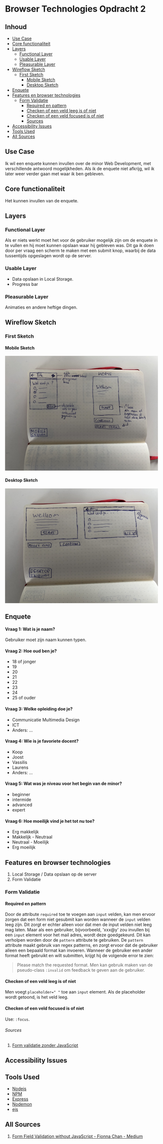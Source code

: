 # Browser Technologies Opdracht 2

## Inhoud

- [Use Case](#Use-Case)
- [Core functionaliteit](#Core-functionaliteit)
- [Layers](#Layers)
  - [Functional Layer](#Functional-Layer)
  - [Usable Layer](#Usable-Layer)
  - [Pleasurable Layer](#Pleasurable-Layer)
- [Wireflow Sketch](#Wireflow-Sketch)
  - [First Sketch](#First-Sketch)
    - [Mobile Sketch](#Mobile-Sketch)
    - [Desktop Sketch](#Desktop-Sketch)
- [Enquete](#Enquete)
- [Features en browser technologies](#Features-en-browser-technologies)
  - [Form Validatie](#Form-Validatie)
    - [Required en pattern](#Required-en-pattern)
    - [Checken of een veld leeg is of niet](#Checken-of-een-veld-leeg-is-of-niet)
    - [Checken of een veld focused is of niet](#Checken-of-een-veld-focused-is-of-niet)
    - [Sources](#Sources)
- [Accessibility Issues](#Accessibility-Issues)
- [Tools Used](#Tools-Used)
- [All Sources](#All-Sources)

## Use Case

Ik wil een enquete kunnen invullen over de minor Web Development, met verschillende antwoord mogelijkheden. Als ik de enquete niet afkrijg, wil ik later weer verder gaan met waar ik ben gebleven.

## Core functionaliteit

Het kunnen invullen van de enquete.

## Layers

### Functional Layer

Als er niets werkt moet het voor de gebruiker mogelijk zijn om de enquete in te vullen en hij moet kunnen opslaan waar hij gebleven was. Dit ga ik doen door per vraag een scherm te maken met een submit knop, waarbij de data tussentijds opgeslagen wordt op de server.

### Usable Layer

- Data opslaan in Local Storage.
- Progress bar

### Pleasurable Layer

Animaties en andere heftige dingen.

## Wireflow Sketch

### First Sketch

#### Mobile Sketch

![Mobile Sketch](/img/mobile.JPG)

#### Desktop Sketch

![Desktop Sketch](/img/desktop.JPG)

## Enquete

#### Vraag 1: Wat is je naam?

Gebruiker moet zijn naam kunnen typen.

#### Vraag 2: Hoe oud ben je?

- 18 of jonger
- 19
- 20
- 21
- 22
- 23
- 24
- 25 of ouder

#### Vraag 3: Welke opleiding doe je?

- Communicatie Multimedia Design
- ICT
- Anders: ...

#### Vraag 4: Wie is je favoriete docent?

- Koop
- Joost
- Vassilis
- Laurens
- Anders: ...

#### Vraag 5: Wat was je niveau voor het begin van de minor?

- beginner
- intermide
- advanced
- expert

#### Vraag 6: Hoe moeilijk vind je het tot nu toe?

- Erg makkelijk
- Makkelijk - Neutraal
- Neutraal - Moeilijk
- Erg moeilijk

## Features en browser technologies

1. Local Storage / Data opslaan op de server
1. Form Validatie

### Form Validatie

#### Required en pattern

Door de attribute `required` toe te voegen aan `input` velden, kan men ervoor zorgen dat een form niet gesubmit kan worden wanneer de `input` velden leeg zijn. Dit zorgt er echter alleen voor dat men de input velden niet leeg mag laten. Maar als een gebruiker, bijvoorbeeld, 'xxx@y' zou invullen bij een `input` element voor het mail adres, wordt deze goedgekeurd. Dit kan verholpen worden door de `pattern` attribute te gebruiken. De `pattern` attribute maakt gebruik van regex patterns, en zorgt ervoor dat de gebruiker alleen een bepaald format kan invoeren. Wanneer de gebruiker een ander format heeft gebruikt en wilt submitten, krijgt hij de volgende error te zien:

> Please match the requested format.
> Men kan gebruik maken van de pseudo-class `:invalid` om feedback te geven aan de gebruiker.

#### Checken of een veld leeg is of niet

Men voegt `placeholder=" "` toe aan `input` element. Als de placeholder wordt getoond, is het veld leeg.

#### Checken of een veld focused is of niet

Use: `:focus`.

###### Sources

1. [Form validatie zonder JavaScript](https://medium.com/@fionnachan/form-field-validation-without-javascript-2e40696ba999)

## Accessibility Issues

## Tools Used

- [Nodejs](https://nodejs.org/en/)
- [NPM](https://www.npmjs.com/get-npm)
- [Express](https://www.npmjs.com/package/express)
- [Nodemon](https://www.npmjs.com/package/nodemon)
- [ejs](https://www.npmjs.com/package/ejs)

## All Sources

1. [Form Field Validation without JavaScript - Fionna Chan - Medium](https://medium.com/@fionnachan/form-field-validation-without-javascript-2e40696ba999)
